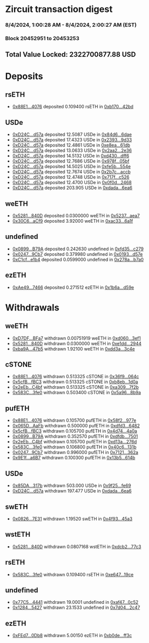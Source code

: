 # Zircuit transaction digest
### 8/4/2024, 1:00:28 AM - 8/4/2024, 2:00:27 AM (EST)
### Block 20452951 to 20453253

## Total Value Locked: 2322700877.88 USD

# Deposits
## rsETH
- [0x88E1...4076](https://etherscan.io/address/0x88E189A8a370ddff635EEa3C511968C3b6eC4076) deposited 0.109400 rsETH in [0xb170...42bd](https://etherscan.io/tx/0x88E189A8a370ddff635EEa3C511968C3b6eC4076)
## USDe
- [0xD24C...d57a](https://etherscan.io/address/0xD24Cfe2d0fa81369ca6291c28ac5426e16B6d57a) deposited 12.5087 USDe in [0x84d6...6dae](https://etherscan.io/tx/0xD24Cfe2d0fa81369ca6291c28ac5426e16B6d57a)
- [0xD24C...d57a](https://etherscan.io/address/0xD24Cfe2d0fa81369ca6291c28ac5426e16B6d57a) deposited 17.4323 USDe in [0x2393...9d33](https://etherscan.io/tx/0xD24Cfe2d0fa81369ca6291c28ac5426e16B6d57a)
- [0xD24C...d57a](https://etherscan.io/address/0xD24Cfe2d0fa81369ca6291c28ac5426e16B6d57a) deposited 12.4861 USDe in [0xe8ea...61db](https://etherscan.io/tx/0xD24Cfe2d0fa81369ca6291c28ac5426e16B6d57a)
- [0xD24C...d57a](https://etherscan.io/address/0xD24Cfe2d0fa81369ca6291c28ac5426e16B6d57a) deposited 13.0633 USDe in [0x2aa2...2e36](https://etherscan.io/tx/0xD24Cfe2d0fa81369ca6291c28ac5426e16B6d57a)
- [0xD24C...d57a](https://etherscan.io/address/0xD24Cfe2d0fa81369ca6291c28ac5426e16B6d57a) deposited 14.5132 USDe in [0xd430...dff6](https://etherscan.io/tx/0xD24Cfe2d0fa81369ca6291c28ac5426e16B6d57a)
- [0xD24C...d57a](https://etherscan.io/address/0xD24Cfe2d0fa81369ca6291c28ac5426e16B6d57a) deposited 12.7686 USDe in [0x978f...05bf](https://etherscan.io/tx/0xD24Cfe2d0fa81369ca6291c28ac5426e16B6d57a)
- [0xD24C...d57a](https://etherscan.io/address/0xD24Cfe2d0fa81369ca6291c28ac5426e16B6d57a) deposited 14.5025 USDe in [0xfe5b...554e](https://etherscan.io/tx/0xD24Cfe2d0fa81369ca6291c28ac5426e16B6d57a)
- [0xD24C...d57a](https://etherscan.io/address/0xD24Cfe2d0fa81369ca6291c28ac5426e16B6d57a) deposited 12.7674 USDe in [0x2b7c...accb](https://etherscan.io/tx/0xD24Cfe2d0fa81369ca6291c28ac5426e16B6d57a)
- [0xD24C...d57a](https://etherscan.io/address/0xD24Cfe2d0fa81369ca6291c28ac5426e16B6d57a) deposited 12.4748 USDe in [0x717f...c526](https://etherscan.io/tx/0xD24Cfe2d0fa81369ca6291c28ac5426e16B6d57a)
- [0xD24C...d57a](https://etherscan.io/address/0xD24Cfe2d0fa81369ca6291c28ac5426e16B6d57a) deposited 12.4700 USDe in [0x0f0d...2468](https://etherscan.io/tx/0xD24Cfe2d0fa81369ca6291c28ac5426e16B6d57a)
- [0xD24C...d57a](https://etherscan.io/address/0xD24Cfe2d0fa81369ca6291c28ac5426e16B6d57a) deposited 203.905 USDe in [0xdada...6ea6](https://etherscan.io/tx/0xD24Cfe2d0fa81369ca6291c28ac5426e16B6d57a)
## weETH
- [0x5281...840D](https://etherscan.io/address/0x528188374f1e39fe5855794956474cc0603c840D) deposited 0.0300000 weETH in [0x5237...aea7](https://etherscan.io/tx/0x528188374f1e39fe5855794956474cc0603c840D)
- [0x30C6...aCf9](https://etherscan.io/address/0x30C6b35414CA441E8D441a66f76Da926F291aCf9) deposited 3.92000 weETH in [0xac33...6a1f](https://etherscan.io/tx/0x30C6b35414CA441E8D441a66f76Da926F291aCf9)
## undefined
- [0x0899...B79A](https://etherscan.io/address/0x0899a1C9a0d0Ee04158F77d5d1359D9F566AB79A) deposited 0.242630 undefined in [0xfd35...c279](https://etherscan.io/tx/0x0899a1C9a0d0Ee04158F77d5d1359D9F566AB79A)
- [0x0247...9Cb7](https://etherscan.io/address/0x0247E72D4122B9E12eB68310857e7150a7F59Cb7) deposited 0.379980 undefined in [0x0193...d57e](https://etherscan.io/tx/0x0247E72D4122B9E12eB68310857e7150a7F59Cb7)
- [0xC1cf...e1b4](https://etherscan.io/address/0xC1cfE1c22a326EC764B6f6aC4726e8c70924e1b4) deposited 0.0599000 undefined in [0x278a...b7a0](https://etherscan.io/tx/0xC1cfE1c22a326EC764B6f6aC4726e8c70924e1b4)
## ezETH
- [0xAe49...7466](https://etherscan.io/address/0xAe49F520aB75acA40Dbdd559A6364f32896B7466) deposited 0.271512 ezETH in [0x1b6a...d59e](https://etherscan.io/tx/0xAe49F520aB75acA40Dbdd559A6364f32896B7466)
# Withdrawals
## weETH
- [0xD7DF...BFa7](https://etherscan.io/address/0xD7DF7E085214743530afF339aFC420c7c720BFa7) withdrawn 0.00751919 weETH in [0xd060...3ef1](https://etherscan.io/tx/0xD7DF7E085214743530afF339aFC420c7c720BFa7)
- [0x5281...840D](https://etherscan.io/address/0x528188374f1e39fe5855794956474cc0603c840D) withdrawn 0.0300000 weETH in [0xe1dd...2944](https://etherscan.io/tx/0x528188374f1e39fe5855794956474cc0603c840D)
- [0xba9A...47b5](https://etherscan.io/address/0xba9ABB7B70768AA8feab8Ef3b282Cc0a1a6647b5) withdrawn 1.92100 weETH in [0xdd3a...3c4e](https://etherscan.io/tx/0xba9ABB7B70768AA8feab8Ef3b282Cc0a1a6647b5)
## cSTONE
- [0x88E1...4076](https://etherscan.io/address/0x88E189A8a370ddff635EEa3C511968C3b6eC4076) withdrawn 0.513325 cSTONE in [0x36f9...064c](https://etherscan.io/tx/0x88E189A8a370ddff635EEa3C511968C3b6eC4076)
- [0x5cfB...fBC3](https://etherscan.io/address/0x5cfBB3bEE9D6395F3909546AcF49780cCBd3fBC3) withdrawn 0.513325 cSTONE in [0xb8eb...1d0a](https://etherscan.io/tx/0x5cfBB3bEE9D6395F3909546AcF49780cCBd3fBC3)
- [0x2eEb...C4bf](https://etherscan.io/address/0x2eEbe0b8a8eF9Ac79c7222BBD899fa2FB553C4bf) withdrawn 0.513325 cSTONE in [0xa309...7f2b](https://etherscan.io/tx/0x2eEbe0b8a8eF9Ac79c7222BBD899fa2FB553C4bf)
- [0x583C...3fe0](https://etherscan.io/address/0x583C3EA145261F7510Df3f0Ec30e70d36aA63fe0) withdrawn 0.503400 cSTONE in [0x5a96...8b9a](https://etherscan.io/tx/0x583C3EA145261F7510Df3f0Ec30e70d36aA63fe0)
## pufETH
- [0x88E1...4076](https://etherscan.io/address/0x88E189A8a370ddff635EEa3C511968C3b6eC4076) withdrawn 0.105700 pufETH in [0x58f2...977e](https://etherscan.io/tx/0x88E189A8a370ddff635EEa3C511968C3b6eC4076)
- [0x065D...AaFb](https://etherscan.io/address/0x065De23b4BF1bD85Bed6a01Ac61C3dc0ed62AaFb) withdrawn 0.500000 pufETH in [0xdfd3...6482](https://etherscan.io/tx/0x065De23b4BF1bD85Bed6a01Ac61C3dc0ed62AaFb)
- [0x5cfB...fBC3](https://etherscan.io/address/0x5cfBB3bEE9D6395F3909546AcF49780cCBd3fBC3) withdrawn 0.105700 pufETH in [0x4d74...4a0a](https://etherscan.io/tx/0x5cfBB3bEE9D6395F3909546AcF49780cCBd3fBC3)
- [0x0899...B79A](https://etherscan.io/address/0x0899a1C9a0d0Ee04158F77d5d1359D9F566AB79A) withdrawn 0.352570 pufETH in [0xdfdb...7501](https://etherscan.io/tx/0x0899a1C9a0d0Ee04158F77d5d1359D9F566AB79A)
- [0x2eEb...C4bf](https://etherscan.io/address/0x2eEbe0b8a8eF9Ac79c7222BBD899fa2FB553C4bf) withdrawn 0.105700 pufETH in [0xd13a...276d](https://etherscan.io/tx/0x2eEbe0b8a8eF9Ac79c7222BBD899fa2FB553C4bf)
- [0x583C...3fe0](https://etherscan.io/address/0x583C3EA145261F7510Df3f0Ec30e70d36aA63fe0) withdrawn 0.106800 pufETH in [0x40c6...131b](https://etherscan.io/tx/0x583C3EA145261F7510Df3f0Ec30e70d36aA63fe0)
- [0x0247...9Cb7](https://etherscan.io/address/0x0247E72D4122B9E12eB68310857e7150a7F59Cb7) withdrawn 0.996000 pufETH in [0x7121...362a](https://etherscan.io/tx/0x0247E72D4122B9E12eB68310857e7150a7F59Cb7)
- [0x9E1f...a6B7](https://etherscan.io/address/0x9E1f10528E6Ee3e35D49110Ec5378464F984a6B7) withdrawn 0.100300 pufETH in [0x13b5...614b](https://etherscan.io/tx/0x9E1f10528E6Ee3e35D49110Ec5378464F984a6B7)
## USDe
- [0x85DA...317b](https://etherscan.io/address/0x85DA84cb4aCcCbCE3c6C68Cb0bc03cb24cD0317b) withdrawn 503.000 USDe in [0x9f25...fe69](https://etherscan.io/tx/0x85DA84cb4aCcCbCE3c6C68Cb0bc03cb24cD0317b)
- [0xD24C...d57a](https://etherscan.io/address/0xD24Cfe2d0fa81369ca6291c28ac5426e16B6d57a) withdrawn 197.477 USDe in [0xdada...6ea6](https://etherscan.io/tx/0xD24Cfe2d0fa81369ca6291c28ac5426e16B6d57a)
## swETH
- [0x0826...7E31](https://etherscan.io/address/0x08260Bc680D7D3d355e688b4a0783638283C7E31) withdrawn 1.19520 swETH in [0x4f93...45a3](https://etherscan.io/tx/0x08260Bc680D7D3d355e688b4a0783638283C7E31)
## wstETH
- [0x5281...840D](https://etherscan.io/address/0x528188374f1e39fe5855794956474cc0603c840D) withdrawn 0.0807168 wstETH in [0xdcb2...77c3](https://etherscan.io/tx/0x528188374f1e39fe5855794956474cc0603c840D)
## rsETH
- [0x583C...3fe0](https://etherscan.io/address/0x583C3EA145261F7510Df3f0Ec30e70d36aA63fe0) withdrawn 0.109400 rsETH in [0xe647...19ce](https://etherscan.io/tx/0x583C3EA145261F7510Df3f0Ec30e70d36aA63fe0)
## undefined
- [0x77C5...4441](https://etherscan.io/address/0x77C5fb1DA54B404B59962fB139Ac2755D0EC4441) withdrawn 19.0001 undefined in [0xaf47...0c52](https://etherscan.io/tx/0x77C5fb1DA54B404B59962fB139Ac2755D0EC4441)
- [0x1284...5427](https://etherscan.io/address/0x128464ad70CDc5B739518028ee9b181aeb7B5427) withdrawn 23.1533 undefined in [0x7d04...2c47](https://etherscan.io/tx/0x128464ad70CDc5B739518028ee9b181aeb7B5427)
## ezETH
- [0xFEd7...0Db8](https://etherscan.io/address/0xFEd76a73554a6346DE6D416eF925a56996E90Db8) withdrawn 5.00150 ezETH in [0xb0de...ff3c](https://etherscan.io/tx/0xFEd76a73554a6346DE6D416eF925a56996E90Db8)
